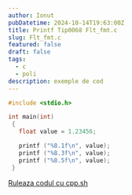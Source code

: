 ```yaml
---
author: Ionut
pubDatetime: 2024-10-14T19:63:00Z 
title: Printf Tip0068 Flt_fmt.c
slug: Flt_fmt.c
featured: false
draft: false
tags:
  - c
  - poli
description: exemple de cod
---
```

```c
#include <stdio.h>

int main(int)
 {
   float value = 1.23456;

   printf ("%8.1f\n", value);
   printf ("%8.3f\n", value);
   printf ("%8.5f\n", value);
 }

```
<a href='https://cpp.sh/?source=%23include+%3Cstdio.h%3E%0D%0A%0D%0Aint+main%28int%29%0D%0A+%7B%0D%0A+++float+value+%3D+1.23456%3B%0D%0A%0D%0A+++printf+%28%22%258.1f%5Cn%22%2C+value%29%3B%0D%0A+++printf+%28%22%258.3f%5Cn%22%2C+value%29%3B%0D%0A+++printf+%28%22%258.5f%5Cn%22%2C+value%29%3B%0D%0A+%7D%0D%0A' target='_blank'> Ruleaza codul cu cpp.sh </a>
